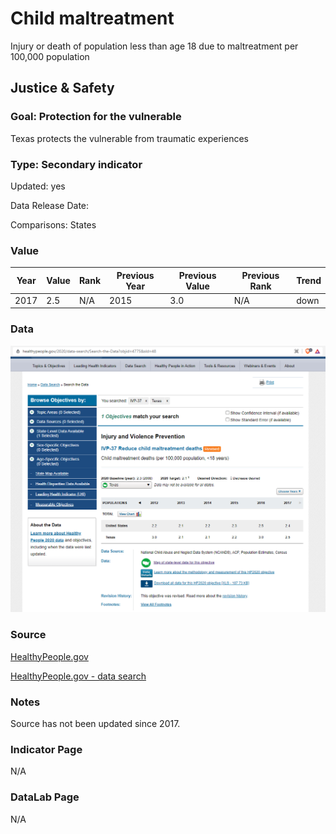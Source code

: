 # Child maltreatment


Injury or death of population less than age 18 due to maltreatment per 100,000 population

## Justice & Safety

### Goal: Protection for the vulnerable

Texas protects the vulnerable from traumatic experiences

### Type: Secondary indicator

Updated: yes

Data Release Date: 

Comparisons: States

### Value

| Year |  Value      | Rank     | Previous Year   | Previous Value | Previous Rank | Trend | 
| ----------- | ----------- | ----------- | ----------- | ----------- | ----------- | -----------|
|    2017     |  2.5     | N/A         |   2015     |   3.0       | N/A         |   down       | 

### Data

![dsd](./maltreatment.PNG)

### Source

[HealthyPeople.gov](https://www.healthypeople.gov/2020/data/map/4775?year=2017)

[HealthyPeople.gov - data search](https://www.healthypeople.gov/2020/data-search/Search-the-Data?objid=4775&sld=48)

### Notes

Source has not been updated since 2017.


### Indicator Page

N/A

### DataLab Page

N/A


